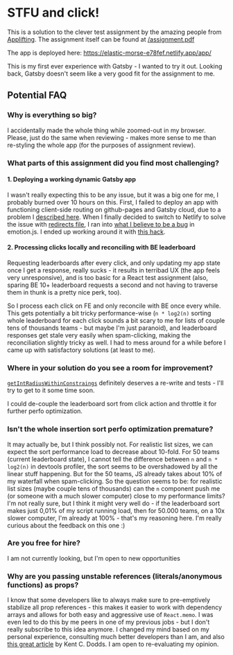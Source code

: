 # STFU and click!


This is a solution to the clever test assignment by the amazing people from [Applifting](https://www.applifting.cz/). The assignment itself can be found at [/assignment.pdf](assignment.pdf)

The app is deployed here: https://elastic-morse-e78fef.netlify.app/app/

This is my first ever experience with Gatsby - I wanted to try it out. Looking back, Gatsby doesn't seem like a very good fit for the assignment to me.

 ## Potential FAQ
 ### Why is everything so big?
 I accidentally made the whole thing while zoomed-out in my browser. Please, just do the same when reviewing - makes more sense to me than re-styling the whole app (for the purposes of assignment review).
 
 ### What parts of this assignment did you find most challenging?
#### 1. Deploying a working dynamic Gatsby app  
 I wasn't really expecting this to be any issue, but it was a big one for me, I probably burned over 10 hours on this. First, I failed to deploy an app with functioning client-side routing on github-pages and Gatsby cloud, due to a problem I [described here](https://stackoverflow.com/questions/64412745/gatsby-dynamic-routing-breaks-upon-gh-pages-deploy). When I finally decided to switch to Netlify to solve the issue with [redirects file](https://docs.netlify.com/routing/redirects/), I ran into [what I believe to be a bug](https://stackoverflow.com/questions/65081032/gatsby-spa-deployed-on-netlify-applies-wrong-emotion-css-on-first-load-distille) in emotion.js. I ended up working around it with [this hack](https://github.com/michal-kurz/stfuandclick/blob/fbcaaf14f9cb89a491b520cecf414ba63932f1c3/src/components/pages/Homepage/Container.tsx#L21).

 #### 2. Processing clicks locally and reconciling with BE leaderboard

 Requesting leaderboards after every click, and only updating my app state once I get a response, really sucks - it results in terribad UX (the app feels very unresponsive), and is too basic for a React test assignment (also, sparing BE 10+ leaderboard requests a second and not having to traverse them in thunk is a pretty nice perk, too).

 So I process each click on FE and only reconcile with BE once every while. This gets potentially a bit tricky performance-wise (`n * log2(n)` sorting whole leaderboard for each click sounds a bit scary to me for lists of couple tens of thousands teams - but maybe I'm just paranoid), and leaderboard responses get stale very easily when spam-clicking, making the reconciliation slightly tricky as well. I had to mess around for a while before I came up with satisfactory solutions (at least to me).

 ### Where in your solution do you see a room for improvement?
[`getIntRadiusWithinConstraings`](https://github.com/michal-kurz/stfuandclick/blob/cd24b23b1d685799a34546f472517de6c7919b13/src/utils/utils.ts#L12) definitely deserves a re-write and tests - I'll try to get to it some time soon.

 I could de-couple the leaderboard sort from click action and throttle it for further perfo optimization.


 ### Isn't the whole insertion sort perfo optimization premature?
 It may actually be, but I think possibly not. For realistic list sizes, we can expect the sort performance load to decrease about 10-fold. For 50 teams (current leaderboard state), I cannot tell the difference between `n` and `n * log2(n)` in devtools profiler, the sort seems to be overshadowed by all the linear stuff happening. But for the 50 teams, JS already takes about 10% of my waterfall when spam-clicking. So the question seems to be: for realistic list sizes (maybe couple tens of thousands) can the `n` component push me (or someone with a much slower computer) close to my performance limits? I'm not really sure, but I think it might very well do - if the leaderboard sort makes just 0,01% of my script running load, then for 50.000 teams, on a 10x slower computer, I'm already at 100% - that's my reasoning here. I'm really curious about the feedback on this one :)

 ### Are you free for hire?

 I am not currently looking, but I'm open to new opportunities

 ### Why are you passing unstable references (literals/anonymous functions) as props?
I know that some developers like to always make sure to pre-emptively stabilize all prop references - this makes it easier to work with dependency arrays and allows for both easy and aggressive use of `React.memo`. I was even led to do this by me peers in one of my previous jobs - but I don't really subscribe to this idea anymore. I changed my mind based on my personal experience, consulting much better developers than I am, and also [this great article](https://kentcdodds.com/blog/usememo-and-usecallback) by Kent C. Dodds. I am open to re-evaluating my opinion.
  
